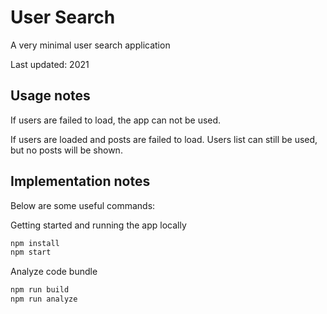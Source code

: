 # User Search
A very minimal user search application

Last updated: 2021

## Usage notes
If users are failed to load, the app can not be used.

If users are loaded and posts are failed to load. Users list can still be used, but no posts will be shown.

## Implementation notes
Below are some useful commands:

Getting started and running the app locally
```bash
npm install
npm start
```

Analyze code bundle
```bash
npm run build
npm run analyze
```
